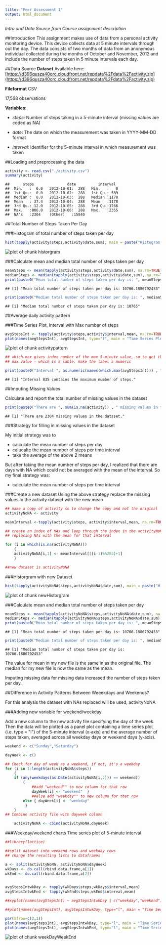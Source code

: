 ```yaml
---
title: "Peer Assessment 1"
output: html_document
---
```


_Intro and Data Source from Course assignment description_

##Introduction
This assignment makes use of data from a personal activity monitoring device. This device collects data at 5 minute intervals through out the day. The data consists of two months of data from an anonymous individual collected during the months of October and November, 2012 and include the number of steps taken in 5 minute intervals each day.

##Data Source
**Dataset** Available here: [https://d396qusza40orc.cloudfront.net/repdata%2Fdata%2Factivity.zip](https://d396qusza40orc.cloudfront.net/repdata%2Fdata%2Factivity.zip)

**Fileformat** CSV

17,568 observations

**Variables:**

* _steps_: Number of steps taking in a 5-minute interval (missing values are coded as NA)

* _date_: The date on which the measurement was taken in YYYY-MM-DD format

* _interval_: Identifier for the 5-minute interval in which measurement was taken




##Loading and preprocessing the data

```r
activity <- read.csv("./activity.csv")
summary(activity)
```

```
##      steps               date          interval   
##  Min.   :  0.0   2012-10-01:  288   Min.   :   0  
##  1st Qu.:  0.0   2012-10-02:  288   1st Qu.: 589  
##  Median :  0.0   2012-10-03:  288   Median :1178  
##  Mean   : 37.4   2012-10-04:  288   Mean   :1178  
##  3rd Qu.: 12.0   2012-10-05:  288   3rd Qu.:1766  
##  Max.   :806.0   2012-10-06:  288   Max.   :2355  
##  NA's   :2304    (Other)   :15840
```

##Total Number of Steps Taken Per Day

###Histogram of total number of steps taken per day

```r
hist(tapply(activity$steps,activity$date,sum), main = paste("Histogram of Total Number of Steps Taken per Day"), xlab="Sum of Steps")
```

![plot of chunk historgram](figure/historgram.png) 


###Calculate mean and median total number of steps taken per day

```r
meanSteps <- mean(tapply(activity$steps,activity$date,sum), na.rm=TRUE)
medianSteps <- median(tapply(activity$steps,activity$date,sum), na.rm=TRUE)
print(paste0("Mean total number of steps taken per day is: ", meanSteps), digits = 2)
```

```
## [1] "Mean total number of steps taken per day is: 10766.1886792453"
```

```r
print(paste0("Median total number of steps taken per day is: ", medianSteps))
```

```
## [1] "Median total number of steps taken per day is: 10765"
```

##Average daily activity pattern

###Time Series Plot, Interval with Max number of steps

```r
avgStepsInt <- tapply(activity$steps,activity$interval,mean, na.rm=TRUE)
plot(names(avgStepsInt), avgStepsInt, type="l", main = "Time Series Plot", xlab="5-minute Intervals", ylab="Avg Steps")
```

![plot of chunk activitypattern](figure/activitypattern.png) 

```r
## which.max gives index number of the max 5-minute value, so to get the
## max value - which is a lable, make the label a numeric

print(paste0("Interval ", as.numeric(names(which.max(avgStepsInt))) , " contains the maximum number of steps."))
```

```
## [1] "Interval 835 contains the maximum number of steps."
```

##Imputing Missing Values

Calculate and report the total number of missing values in the dataset


```r
print(paste0("There are ", sum(is.na(activity)) , " missing values in the dataset."))
```

```
## [1] "There are 2304 missing values in the dataset."
```

###Strategy for filling in missing values in the dataset

My initial strategy was to 

* calculate the mean number of steps per day
* calucalte the mean number of steps per time interval
* take the average of the above 2 means

But after taking the mean number of steps per day, I realized that there are days with NA which could not be averaged with the mean of the interval. So my final strategy was:

* calculate the mean number of steps per time interval

###Create a new dataset
Using the above strategy replace the missing values in the activity dataset with the new mean


```r
## make a copy of activity so to change the copy and not the original
activityNoNA <- activity

meanInterval <-tapply(activity$steps, activity$interval,mean, na.rm=TRUE)

## create an index of NAs and loop through the index in the activityNoNA file
## replacing NAs with the mean for that interval

for (i in which(is.na(activityNoNA)))
    {
    activityNoNA[i,1] <- meanInterval[((i-1)%%288)+1]
    }

##new dataset is activityNoNA
```

###Historgram with new Dataset

```r
hist(tapply(activityNoNA$steps,activityNoNA$date,sum), main = paste("Histogram of Total Number of Steps Taken per Day"), xlab="Sum of Steps")
```

![plot of chunk newHistorgram](figure/newHistorgram.png) 


###Calculate mean and median total number of steps taken per day

```r
meanSteps <- mean(tapply(activityNoNA$steps,activityNoNA$date,sum), na.rm=TRUE)
medianSteps <- median(tapply(activityNoNA$steps,activityNoNA$date,sum), na.rm=TRUE)
print(paste0("Mean total number of steps taken per day is: ", meanSteps), digits = 2)
```

```
## [1] "Mean total number of steps taken per day is: 10766.1886792453"
```

```r
print(paste0("Median total number of steps taken per day is: ", medianSteps))
```

```
## [1] "Median total number of steps taken per day is: 10766.1886792453"
```

The value for mean in my new file is the same in as the original file. The median for my new file is now the same as the mean. 

Imputing missing data for missing data increased the number of steps taken per day. 

##Difference in Activity Patterns Between Weeekdays and Weekends?

For this analysis the dataset with NAs replaced will be used, activityNoNA

###Adding new variable for weekend/weekday

Add a new column to the new activity file specifying the day of the week.
Then the data will be plotted as a panel plot containing a time series plot (i.e. type = "l") of the 5-minute interval (x-axis) and the average number of steps taken, averaged across all weekday days or weekend days (y-axis).



```r
weekend <- c("Sunday","Saturday")

dayWeek <- c()

## Check for day of week as a weekend, if not, it's a weekday
for (i in 1:length(activityNoNA$steps))
    {
    if (any(weekdays(as.Date(activityNoNA[i,2])) == weekend)) 
        {
            ##add "weekend"" to new column for that row
            dayWeek[i] <- "weekend"  }
            ##else add "weekday"" to new column for that row
        else { dayWeek[i] <- "weekday"
         }
    }
## Combine activity file with dayweek column

    activityNoNA <- cbind(activityNoNA,dayWeek)
```

###Weekday/weekend charts
Time series plot of 5-minute interval


```r
##library(lattice)

##split dataset into weekend rows and weekday rows
## change the resulting lists to dataframes

a <- split(activityNoNA, activityNoNA$dayWeek)
wkDays <- do.call(rbind.data.frame,a[1])
wkEnd <- do.call(rbind.data.frame,a[2])

    
avgStepsIntwkDay <- tapply(wkDays$steps,wkDays$interval,mean)
avgStepsIntwkEnd <- tapply(wkEnd$steps,wkEnd$interval,mean)

##xyplot(names(avgStepsInt) ~ avgStepsIntwkDay | c("weekday","weekend"), avgStepsIntwkEnd, type="l",main = "Time Series Plot", xlab="5-minute Intervals", ylab="Avg Steps")

##plot(names(avgStepsInt), avgStepsIntwkDay, type="l", main = "Time Series Plot", xlab="5-minute Intervals", ylab="Avg Steps")

par(mfrow=c(2,1))
plot(names(avgStepsInt), avgStepsIntwkDay, type="l", main = "Time Series Plot Weekday", xlab="5-minute Intervals", ylab="Avg Steps")
plot(names(avgStepsInt), avgStepsIntwkEnd, type="l", main = "Time Series Plot Weekend", xlab="5-minute Intervals", ylab="Avg Steps")
```

![plot of chunk weekDayWeekEnd](figure/weekDayWeekEnd.png) 

